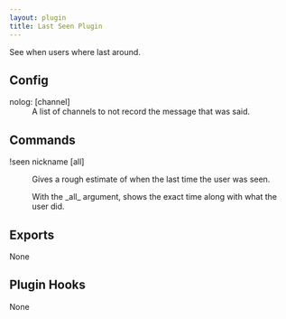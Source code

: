 ```yaml
---
layout: plugin
title: Last Seen Plugin
---
```


See when users where last around.

## Config

<dl>
<dt>nolog: [channel]</dt>
<dd>A list of channels to not record the message that was said.</dd>
</dl>

## Commands

<dl>
<dt>!seen nickname [all]</dt>
<dd>
    <p>Gives a rough estimate of when the last time the user was seen.</p>
    <p>With the _all_ argument, shows the exact time along with what the user did.</p>
</dd>
</dl>

## Exports

<span class="none">None</span>

## Plugin Hooks

<span class="none">None</span>
